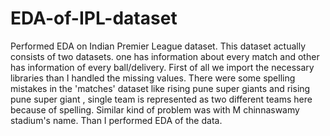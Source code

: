 # EDA-of-IPL-dataset
Performed EDA on Indian Premier League dataset.
This dataset actually consists of two datasets. one has information about every match and other has information of every ball/delivery. 
First of all we import the necessary libraries than I handled the missing values. There were some spelling mistakes in the 'matches' dataset like rising pune super giants and rising pune super giant , single team is represented as two different teams here because of spelling. Similar kind of problem was with M chinnaswamy stadium's name.
Than I performed EDA of the data.
